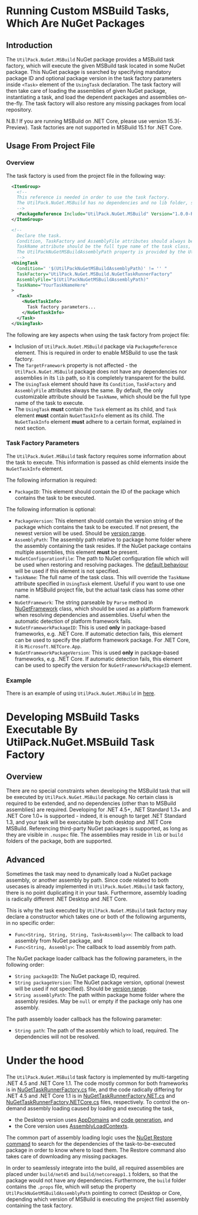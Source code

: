 # Running Custom MSBuild Tasks, Which Are NuGet Packages
## Introduction
The ```UtilPack.NuGet.MSBuild``` NuGet package provides a MSBuild task factory, which will execute the given MSBuild task located in some NuGet package.
This NuGet package is searched by specifying mandatory package ID and optional package version in the task factory parameters inside ```<Task>``` element of the ```UsingTask``` declaration.
The task factory will then take care of loading the assemblies of given NuGet package, instantiating a task, and load the dependent packages and assemblies on-the-fly.
The task factory will also restore any missing packages from local repository.

N.B.! If you are running MSBuild on .NET Core, please use version 15.3(-Preview).
Task factories are not supported in MSBuild 15.1 for .NET Core.

## Usage From Project File
### Overview
The task factory is used from the project file in the following way:
```xml
  <ItemGroup>
    <!--
    This reference is needed in order to use the task factory.
    The UtilPack.NuGet.MSBuild has no dependencies and no lib folder, so it should be very transparent.
    -->
    <PackageReference Include="UtilPack.NuGet.MSBuild" Version="1.0.0-RC3"/>
  </ItemGroup>

  <!-- 
    Declare the task.
    Condition, TaskFactory and AssemblyFile attributes should always be the same.
    TaskName attribute should be the full type name of the task class, however it can be overridden inside <Task> element.
    The UtilPackNuGetMSBuildAssemblyPath property is provided by the UtilPack.NuGet.MSBuild package.
    -->
  <UsingTask
    Condition=" '$(UtilPackNuGetMSBuildAssemblyPath)' != '' "
    TaskFactory="UtilPack.NuGet.MSBuild.NuGetTaskRunnerFactory"
    AssemblyFile="$(UtilPackNuGetMSBuildAssemblyPath)"
    TaskName="YourTaskNameHere"
  >
    <Task>
      <NuGetTaskInfo>
        Task factory parameters...
      </NuGetTaskInfo>
    </Task>
  </UsingTask>
```

The following are key aspects when using the task factory from project file:
* Inclusion of ```UtilPack.NuGet.MSBuild``` package via ```PackageReference``` element. This is required in order to enable MSBuild to use the task factory.
* The ```TargetFramework``` property is not affected - the ```UtilPack.NuGet.MSBuild``` package does not have any dependencies nor assemblies in its ```lib``` path, so it is completely transparent for the build.
* The ```UsingTask``` element should have its ```Condition```, ```TaskFactory``` and ```AssemblyFile``` attributes always the same. By default, the only customizable attribute should be ```TaskName```, which should be the full type name of the task to execute.
* The ```UsingTask``` __must__ contain the ```Task``` element as its child, and ```Task``` element __must__ contain ```NuGetTaskInfo``` element as its child. The ```NuGetTaskInfo``` element __must__ adhere to a certain format, explained in next section.

### Task Factory Parameters
The ```UtilPack.NuGet.MSBuild``` task factory requires some information about the task to execute.
This information is passed as child elements inside the ```NuGetTaskInfo``` element.

The following information is required:
* ```PackageID```: This element should contain the ID of the package which contains the task to be executed.

The following information is optional:
* ```PackageVersion```: This element should contain the version string of the package which contains the task to be executed. If not present, the newest version will be used. Should be [version range](https://docs.microsoft.com/en-us/nuget/create-packages/dependency-versions#version-ranges).
* ```AssemblyPath```: The assembly path relative to package home folder where the assembly containing the task resides. If the NuGet package contains multiple assemblies, this element __must__ be present.
* ```NuGetConfigurationFile```: The path to NuGet configuration file which will be used when restoring and resolving packages. The [default behaviour](https://docs.microsoft.com/en-us/nuget/consume-packages/configuring-nuget-behavior#config-file-locations-and-uses) will be used if this element is not specified.
* ```TaskName```: The full name of the task class. This will override the ```TaskName``` attribute specified in ```UsingTask``` element. Useful if you want to use one name in MSBuild project file, but the actual task class has some other name.
* ```NuGetFramework```: The string parseable by ```Parse``` method in [NuGetFramework](https://github.com/NuGet/NuGet.Client/blob/dev/src/NuGet.Core/NuGet.Frameworks/NuGetFramework.cs) class, which should be used as a platform framework when resolving dependencies and assemblies. Useful when the automatic detection of platform framework fails.
* ```NuGetFrameworkPackageID```: This is used __only__ in package-based frameworks, e.g. .NET Core. If automatic detection fails, this element can be used to specify the platform framework package. For .NET Core, it is ```Microsoft.NETCore.App```.
* ```NuGetFrameworkPackageVersion```: This is used __only__ in package-based frameworks, e.g. .NET Core. If automatic detection fails, this element can be used to specify the version for ```NuGetFrameworkPackageID``` element.

### Example
There is an example of using ```UtilPack.NuGet.MSBuild``` in [here](../UtilPack.NuGet.MSBuild.TestProject).

# Developing MSBuild Tasks Executable By UtilPack.NuGet.MSBuild Task Factory
## Overview
There are no special constraints when developing the MSBuild task that will be executed by ```UtilPack.NuGet.MSBuild``` package.
No certain class is required to be extended, and no dependencies (other than to MSBuild assemblies) are required.
Developing for .NET 4.5+, .NET Standard 1.3+ and .NET Core 1.0+ is supported - indeed, it is enough to target .NET Standard 1.3, and your task will be executable by both desktop and .NET Core MSBuild.
Referencing third-party NuGet packages is supported, as long as they are visible in ```.nuspec``` file.
The assemblies may reside in ```lib``` or ```build``` folders of the package, both are supported.

## Advanced
Sometimes the task may need to dynamically load a NuGet package assembly, or another assembly by path.
Since code related to both usecases is already implemented in ```UtilPack.NuGet.MSBuild``` task factory, there is no point duplicating it in your task.
Furthermore, assembly loading is radically different .NET Desktop and .NET Core.

This is why the task executed by ```UtilPack.NuGet.MSBuild``` task factory may declare a constructor which takes one or both of the following arguments, in no specific order:
* ```Func<String, String, String, Task<Assembly>>```: The callback to load assembly from NuGet package, and
* ```Func<String, Assembly>```: The callback to load assembly from path.

The NuGet package loader callback has the following parameters, in the following order:
* ```String packageID```: The NuGet package ID, required.
* ```String packageVersion```: The NuGet package version, optional (newest will be used if not specified). Should be [version range](https://docs.microsoft.com/en-us/nuget/create-packages/dependency-versions#version-ranges).
* ```String assemblyPath```: The path within package home folder where the assembly resides. May be ```null``` or empty if the package only has one assembly.

The path assembly loader callback has the following parameter:
* ```String path```: The path of the assembly which to load, required. The dependencies will not be resolved.

# Under the hood
The ```UtilPack.NuGet.MSBuild``` task factory is implemented by multi-targeting .NET 4.5 and .NET Core 1.1.
The code mostly common for both frameworks is in [NuGetTaskRunnerFactory.cs](NuGetTaskRunnerFactory.cs) file, and the code radically differing for .NET 4.5 and .NET Core 1.1 is in [NuGetTaskRunnerFactory.NET.cs](NuGetTaskRunnerFactory.NET.cs) and [NuGetTaskRunnerFactory.NETCore.cs](NuGetTaskRunnerFactory.NETCore.cs) files, respectively.
To control the on-demand assembly loading caused by loading and executing the task,
* the Desktop version uses [AppDomains](https://docs.microsoft.com/en-us/dotnet/api/system.appdomain?view=netframework-4.5) and [code generation](https://docs.microsoft.com/en-us/dotnet/api/system.reflection.emit?view=netframework-4.5), and
* the Core version uses [AssemblyLoadContexts](https://docs.microsoft.com/en-us/dotnet/api/system.runtime.loader.assemblyloadcontext?view=netcore-1.1).

The common part of assembly loading logic uses the [NuGet Restore command](https://github.com/NuGet/NuGet.Client/tree/dev/src/NuGet.Core/NuGet.Commands/RestoreCommand) to search for the dependencies of the task-to-be-executed package in order to know where to load them.
The Restore command also takes care of downloading any missing packages.

In order to seamlessly integrate into the build, all required assemblies are placed under ```build/net45``` and ```build/netcoreapp1.1``` folders, so that the package would not have any dependencies.
Furthermore, the ```build``` folder contains the ```.props``` file, which will setup the property ```UtilPackNuGetMSBuildAssemblyPath``` pointing to correct (Desktop or Core, depending which version of MSBuild is executing the project file) assembly containing the task factory.